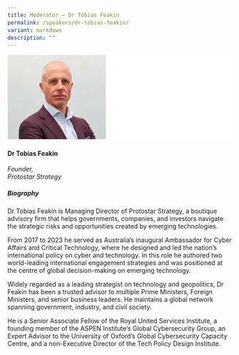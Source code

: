 ```yaml
---
title: Moderator – Dr Tobias Feakin
permalink: /speakers/dr-tobias-feakin/
variant: markdown
description: ""
---
```


![](/images/2025%20speakers/Toby_Feakin.png)
#### **Dr Tobias Feakin**

*Founder, <br>Protostar Strategy*

##### **Biography**
Dr Tobias Feakin is Managing Director of Protostar Strategy, a boutique advisory firm that helps governments, companies, and investors navigate the strategic risks and opportunities created by emerging technologies. 

From 2017 to 2023 he served as Australia’s inaugural Ambassador for Cyber Affairs and Critical Technology, where he designed and led the nation’s international policy on cyber and technology. In this role he authored two world-leading international engagement strategies and was positioned at the centre of global decision-making on emerging technology.

Widely regarded as a leading strategist on technology and geopolitics, Dr Feakin has been a trusted advisor to multiple Prime Ministers, Foreign Ministers, and senior business leaders. He maintains a global network spanning government, industry, and civil society.

He is a Senior Associate Fellow of the Royal United Services Institute, a founding member of the ASPEN Institute’s Global Cybersecurity Group, an Expert Advisor to the University of Oxford’s Global Cybersecurity Capacity Centre, and a non-Executive Director of the Tech Policy Design Institute.